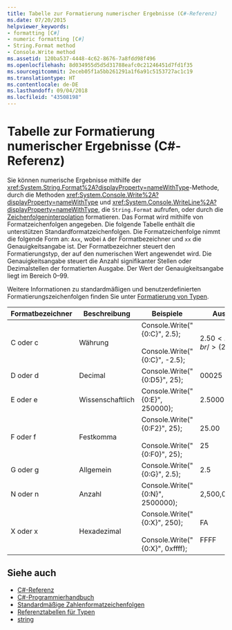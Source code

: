 ```yaml
---
title: Tabelle zur Formatierung numerischer Ergebnisse (C#-Referenz)
ms.date: 07/20/2015
helpviewer_keywords:
- formatting [C#]
- numeric formatting [C#]
- String.Format method
- Console.Write method
ms.assetid: 120ba537-4448-4c62-8676-7a8fdd98f496
ms.openlocfilehash: 8d034955d5d5d31788eafc0c21246451d7fd1f35
ms.sourcegitcommit: 2eceb05f1a5bb261291a1f6a91c5153727ac1c19
ms.translationtype: HT
ms.contentlocale: de-DE
ms.lasthandoff: 09/04/2018
ms.locfileid: "43508198"
---
```

# <a name="formatting-numeric-results-table-c-reference"></a>Tabelle zur Formatierung numerischer Ergebnisse (C#-Referenz)
Sie können numerische Ergebnisse mithilfe der <xref:System.String.Format%2A?displayProperty=nameWithType>-Methode, durch die Methoden <xref:System.Console.Write%2A?displayProperty=nameWithType> und <xref:System.Console.WriteLine%2A?displayProperty=nameWithType>, die `String.Format` aufrufen, oder durch die [Zeichenfolgeninterpolation](../tokens/interpolated.md) formatieren. Das Format wird mithilfe von Formatzeichenfolgen angegeben. Die folgende Tabelle enthält die unterstützen Standardformatzeichenfolgen. Die Formatzeichenfolge nimmt die folgende Form an: `Axx`, wobei `A` der Formatbezeichner und `xx` die Genauigkeitsangabe ist. Der Formatbezeichner steuert den Formatierungstyp, der auf den numerischen Wert angewendet wird. Die Genauigkeitsangabe steuert die Anzahl signifikanter Stellen oder Dezimalstellen der formatierten Ausgabe. Der Wert der Genauigkeitsangabe liegt im Bereich 0–99.  
  
 Weitere Informationen zu standardmäßigen und benutzerdefinierten Formatierungszeichenfolgen finden Sie unter [Formatierung von Typen](../../../standard/base-types/formatting-types.md).
  
|Formatbezeichner|Beschreibung |Beispiele|Ausgabe|  
|----------------------|-----------------|--------------|------------|  
|C oder c|Währung|Console.Write("{0:C}", 2.5);<br /><br /> Console.Write("{0:C}", -2.5);|$2.50<br /><br /> ($2.50)|  
|D oder d|Decimal|Console.Write("{0:D5}", 25);|00025|  
|E oder e|Wissenschaftlich|Console.Write("{0:E}", 250000);|2.500000E+005|  
|F oder f|Festkomma|Console.Write("{0:F2}", 25);<br /><br /> Console.Write("{0:F0}", 25);|25.00<br /><br /> 25|  
|G oder g|Allgemein|Console.Write("{0:G}", 2.5);|2.5|  
|N oder n|Anzahl|Console.Write("{0:N}", 2500000);|2,500,000.00|  
|X oder x|Hexadezimal|Console.Write("{0:X}", 250);<br /><br /> Console.Write("{0:X}", 0xffff);|FA<br /><br /> FFFF|  
  
## <a name="see-also"></a>Siehe auch

- [C#-Referenz](../../../csharp/language-reference/index.md)  
- [C#-Programmierhandbuch](../../../csharp/programming-guide/index.md)  
- [Standardmäßige Zahlenformatzeichenfolgen](../../../standard/base-types/standard-numeric-format-strings.md)  
- [Referenztabellen für Typen](../../../csharp/language-reference/keywords/reference-tables-for-types.md)  
- [string](../../../csharp/language-reference/keywords/string.md)
